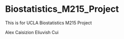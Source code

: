# Biostatistics_M215_Project
 This is for UCLA Biostatistics M215 Project

Alex Caisizion
Eliuvish Cui


